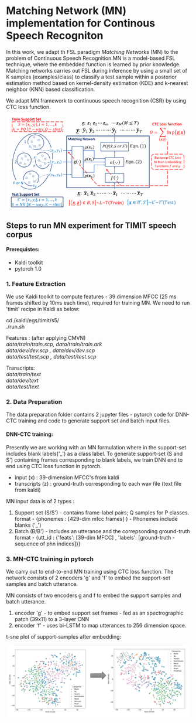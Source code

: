 # Matching Network (MN) implementation for Continous Speech Recogniton 

In this work, we adapt th FSL paradigm *Matching Networks* (MN) to the problem of Continuous Speech Recognition.MN is a model-based FSL technique, where the embedded function is learned by prior knowledge. Matching networks carries out FSL during inference by using a small set of K samples (examples/class) to classify a test sample within a posterior estimation method based on kernel-density estimation (KDE) and k-nearest neighbor (KNN) based classification.

We adapt MN framework to continuous speech recognition (CSR) by using CTC loss function.

![Adaption of MN to CSR](Adaption_of_MN_to_CSR.png)

## Steps to run MN experiment for TIMIT speech corpus 

#### Prerequistes:
*   Kaldi toolkit
*   pytorch 1.0

### 1. Feature Extraction
We use Kaldi toolkit to compute features - 39 dimension MFCC (25 ms frames shifted by 10ms each time), required for training MN. 
We need to run 'timit' recipe in Kaldi as below:

cd /kaldi/egs/timit/s5/    
./run.sh  

Features :  (after applying CMVN)  
_data/train/train.scp, data/train/train.ark_   
_data/dev/dev.scp , data/dev/dev.scp_  
_data/test/test.scp , data/test/test.scp_  

Transcripts:  
_data/train/text_  
_data/dev/text_   
_data/test/text_   

### 2. Data Preparation

The data preparation folder contains 2 jupyter files - pytorch code for DNN-CTC training and code to generate support set and batch input files.

#### DNN-CTC training: 
Presently we are working with an MN formulation where in the support-set includes blank labels('_') as a class label. To generate support-set (S and S') containing frames corresponding to blank labels, we train DNN end to end using CTC loss function in pytorch. 

*    input (x)       : 39-dimension MFCC's from kaldi 
*    transcripts (z) : ground-truth corresponding to each wav file (text file from kaldi)

MN input data is of 2 types :
1. Support set (S/S') - contains frame-label pairs; Q samples for P classes.  
    format - {phonemes  : [429-dim mfcc frames] } - Phonemes include blanks ('_')  
2. Batch (B/B') - includes an utterance and the correpsonding ground-truth  
    format - {utt_id : {'feats': [39-dim MFCC] , 'labels': [ground-truth - sequence of phn indices]}}  


### 3. MN-CTC training in pytorch

We carry out to end-to-end MN training using CTC loss function. The network consists of 2 encoders 'g' and 'f' to embed the support-set samples and batch utterance.

MN consists of two encoders g and f to embed the support samples and batch utterance.
1. encoder 'g' - to embed support set frames - fed as an spectrographic patch (39x11) to a 3-layer CNN
2. encoder 'f' - uses bi-LSTM to map utterances to 256 dimension space.

t-sne plot of support-samples after embedding:

![Support set samples before and after embedding](t-sne_SS_plot.png)
